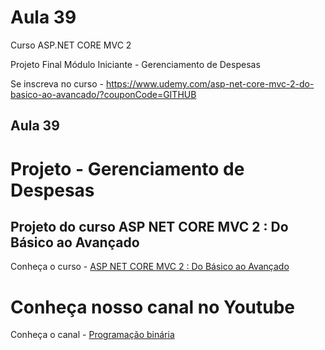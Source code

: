 # Aula 39

Curso ASP.NET CORE MVC 2

Projeto Final Módulo Iniciante - Gerenciamento de Despesas

Se inscreva no curso - https://www.udemy.com/asp-net-core-mvc-2-do-basico-ao-avancado/?couponCode=GITHUB

## Aula 39

# Projeto - Gerenciamento de Despesas

## Projeto do curso ASP NET CORE MVC 2 : Do Básico ao Avançado
Conheça o curso - [ASP NET CORE MVC 2 : Do Básico ao Avançado](https://bit.ly/netcoremvc2) 

# Conheça nosso canal no Youtube
Conheça o canal - [Programação binária](https://bit.ly/canalytpor)  
